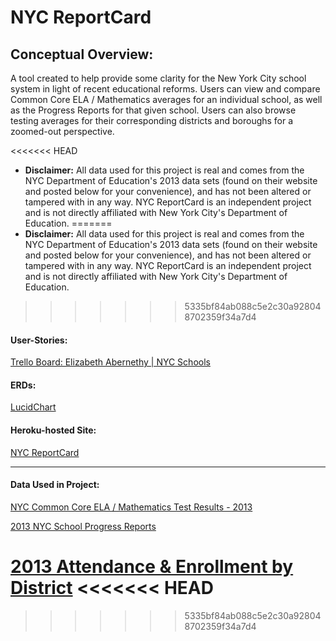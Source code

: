 
# NYC ReportCard

## Conceptual Overview:
A tool created to help provide some clarity for the New York City school system in light of recent educational reforms. Users can view and compare Common Core ELA / Mathematics averages for an individual school, as well as the Progress Reports for that given school. Users can also browse testing averages for their corresponding districts and boroughs for a zoomed-out perspective.

<<<<<<< HEAD
* **Disclaimer:** All data used for this project is real and comes from the NYC Department of Education's 2013 data sets (found on their website and posted below for your convenience), and has not been altered or tampered with in any way. NYC ReportCard is an independent project and is not directly affiliated with New York City's Department of Education.
=======
* **Disclaimer:** All data used for this project is real and comes from the NYC Department of Education's 2013 data sets (found on their website and posted below for your convenience), and has not been altered or tampered with in any way. NYC ReportCard is an independent project and is not directly affiliated with New York City's Department of Education. 
>>>>>>> 5335bf84ab088c5e2c30a928048702359f34a7d4

#### User-Stories:
[Trello Board: Elizabeth Abernethy | NYC Schools](https://trello.com/b/tV2jf2CI)

#### ERDs:
[LucidChart](https://www.lucidchart.com/documents/embeddedchart/2836e98e-1fe7-424d-a9ae-36fbdb84ef94)

#### Heroku-hosted Site:
[NYC ReportCard](http://sheltered-refuge-1889.herokuapp.com/)

---
#### Data Used in Project:

[NYC Common Core ELA / Mathematics Test Results - 2013](http://schools.nyc.gov/Accountability/data/TestResults/ELAandMathTestResults)

[2013 NYC School Progress Reports](http://schools.nyc.gov/Accountability/tools/report/default.htm)

[2013 Attendance & Enrollment by District](http://schools.nyc.gov/NR/rdonlyres/B7CC89D2-F7B0-4DFA-92A0-3AA5BBFB597D/154193/201213AttendanceEnrollmentUnauditedbyDistrictAsofJ.pdf)
<<<<<<< HEAD
=======

>>>>>>> 5335bf84ab088c5e2c30a928048702359f34a7d4
